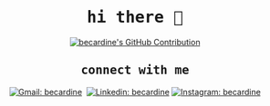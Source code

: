 <div align = "center">
<h1>
    <samp>
        hi there 🤙
    </samp>
</h1>

<p align="center">
  <a href="https://github.com/becardine">
    <img src="https://github-profile-summary-cards.vercel.app/api/cards/profile-details?username=becardine&theme=radical" alt="becardine's GitHub Contribution"/>
  </a>
</p>

<h2 align = "center">
    <samp>
        connect with me
    </samp>
</h2>

    
[![Gmail: becardine](https://img.shields.io/badge/-gmail-red?style=for-the-badge&logo=Gmail&logoColor=white&link=mailto:becardiine@gmail.com)](mailto:becardiine@gmail.com)&nbsp;
[![Linkedin: becardine](https://img.shields.io/badge/-linkedin-blue?style=for-the-badge&logo=Linkedin&logoColor=white&link=https://www.linkedin.com/in/becardine)](https://www.linkedin.com/in/becardine)
[![Instagram: becardine](https://img.shields.io/badge/-instagram-fe4164?style=for-the-badge&logo=Instagram&logoColor=white&link=https://www.instagram.com/becardine)](https://www.instagram.com/becardine)

</div>
